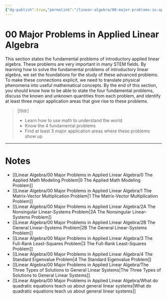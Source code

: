 ```yaml
---
{"dg-publish":true,"permalink":"/linear-algebra/00-major-problems-in-applied-linear-algebra/00-major-problems-in-applied-linear-algebra/","tags":["MOC"]}
---
```


# 00 Major Problems in Applied Linear Algebra
This section states the fundamental problems of introductory applied linear algebra. These problems are very important in many STEM fields. By learning how to solve the fundamental problems of introductory linear algebra, we set the foundations for the study of these advanced problems. To make these connections explicit, we need to translate physical phenomena into useful mathematical concepts. By the end of this section, you should know how to be able to state the four fundamental problems, discuss the known and unknown quantities from each problem, and identify at least three major application areas that give rise to these problems.
> [!tldr] 
> - Learn how to use math to understand the world
> - Know the 4 fundamental problems
> - Find at least 3 major application areas where these problems show up

---
# Notes

- [[Linear Algebra/00 Major Problems in Applied Linear Algebra/0 The Applied Math Modeling Problem\|0 The Applied Math Modeling Problem]]
- [[Linear Algebra/00 Major Problems in Applied Linear Algebra/1 The Matrix-Vector Multiplication Problem\|1 The Matrix-Vector Multiplication Problem]]
- [[Linear Algebra/00 Major Problems in Applied Linear Algebra/2A The Nonsingular Linear-Systems Problem\|2A The Nonsingular Linear-Systems Problem]]
- [[Linear Algebra/00 Major Problems in Applied Linear Algebra/2B The General Linear-Systems Problem\|2B The General Linear-Systems Problem]]
- [[Linear Algebra/00 Major Problems in Applied Linear Algebra/3 The Full-Rank Least-Squares Problem\|3 The Full-Rank Least-Squares Problem]]
- [[Linear Algebra/00 Major Problems in Applied Linear Algebra/4 The Standard Eigenvalue Problem\|4 The Standard Eigenvalue Problem]]
- [[Linear Algebra/00 Major Problems in Applied Linear Algebra/The Three Types of Solutions to General Linear Systems\|The Three Types of Solutions to General Linear Systems]]
- [[Linear Algebra/00 Major Problems in Applied Linear Algebra/What do quadratic equations teach us about general linear systems\|What do quadratic equations teach us about general linear systems]]

